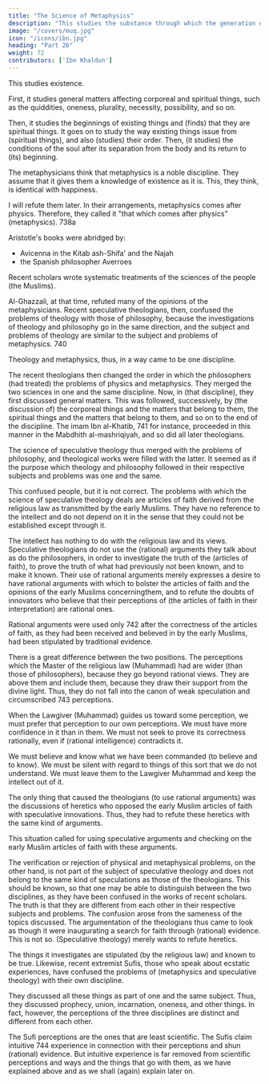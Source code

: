```yaml
---
title: "The Science of Metaphysics"
description: "This studies the substance through which the generation of gold and silver may be artificially accomplished, and comments on the operation leading to it"
image: "/covers/muq.jpg"
icon: "/icons/ibn.jpg"
heading: "Part 26"
weight: 72
contributors: ['Ibn Khaldun']
---
```



This studies existence. 

First, it studies general matters affecting corporeal and spiritual things, such as the quiddities, oneness, plurality, necessity, possibility, and so on. 

Then, it studies the beginnings of existing things and (finds) that they are spiritual things. It goes on to study the way existing things issue from (spiritual things), and also (studies) their order. Then, (it studies) the conditions of the soul after its separation from the body and its return to (its) beginning.

The metaphysicians think that metaphysics is a noble discipline. They assume that it gives them a knowledge of existence as it is. This, they think, is identical with happiness. 

I will refute them later. In their arrangements, metaphysics comes after physics. Therefore, they called it "that which comes after physics" (metaphysics). 738a

Aristotle's books were abridged by:
- Avicenna in the Kitab ash-Shifa' and the Najah
- the Spanish philosopher Averroes 

Recent scholars wrote systematic treatments of the sciences of the people (the Muslims). 

Al-Ghazzali, at that time, refuted many of the opinions of the metaphysicians. Recent speculative theologians, then, confused the problems of theology with those of philosophy, because the investigations of theology and philosophy go in the same direction, and the subject and problems of theology are similar to the subject and problems of metaphysics. 740

Theology and metaphysics, thus, in a way came to be one discipline. 

The recent theologians then changed the order in which the philosophers (had treated) the problems of physics and metaphysics. They merged the two sciences in one and the same discipline. Now, in (that discipline), they first discussed general matters. This was followed, successively, by (the discussion of) the corporeal things and the matters that belong to them, the spiritual things and the matters that belong to them, and so on to the end of the discipline. The imam Ibn al-Khatib, 741 for instance, proceeded in this manner in the Mabdhith al-mashriqiyah, and so did all later theologians. 

The science of speculative theology thus merged with the problems of philosophy, and theological works were filled with the latter. It seemed as if the purpose which theology and philosophy followed in their respective subjects and problems was one and the same. 

This confused people, but it is not correct. The problems with which the science of speculative theology deals are articles of faith derived from the religious law as transmitted by the early Muslims. They have no reference to the intellect and do not depend on it in the sense that they could not be established except through it.

The intellect has nothing to do with the religious law and its views. Speculative theologians do not use the (rational) arguments they talk about as do the philosophers, in order to investigate the truth of the (articles of faith), to prove the truth of what had previously not been known, and to make it known. Their use of rational arguments merely expresses a desire to have rational arguments with which to bolster the articles of faith and the opinions of the early Muslims concerningthem, and to refute the doubts of innovators who believe that their perceptions of (the articles of faith in their interpretation) are rational ones. 

Rational arguments were used only 742 after the correctness of the articles of faith, as they had been received and believed in by the early Muslims, had been stipulated by traditional evidence.

There is a great difference between the two positions. The perceptions which the Master of the religious law (Muhammad) had are wider (than those of philosophers), because they go beyond rational views. They are above them and
include them, because they draw their support from the divine light. Thus, they do
not fall into the canon of weak speculation and circumscribed 743 perceptions. 

When the Lawgiver (Muhammad) guides us toward some perception, we must prefer that perception to our own perceptions. We must have more confidence in it than in them. We must not seek to prove its correctness rationally, even if (rational
intelligence) contradicts it. 

We must believe and know what we have been commanded (to believe and to know). We must be silent with regard to things of
this sort that we do not understand. We must leave them to the Lawgiver Muhammad and keep the intellect out of it.

The only thing that caused the theologians (to use rational arguments) was the discussions of heretics who opposed the early Muslim articles of faith with speculative innovations. Thus, they had to refute these heretics with the same kind of
arguments. 

This situation called for using speculative arguments and checking on the early Muslim articles of faith with these arguments.

The verification or rejection of physical and metaphysical problems, on the other hand, is not part of the subject of speculative theology and does not belong to
the same kind of speculations as those of the theologians. This should be known, so that one may be able to distinguish between the two disciplines, as they have been
confused in the works of recent scholars. The truth is that they are different from each other in their respective subjects and problems. The confusion arose from the
sameness of the topics discussed. The argumentation of the theologians thus came to look as though it were inaugurating a search for faith through (rational) evidence.
This is not so. (Speculative theology) merely wants to refute heretics. 

The things it investigates are stipulated (by the religious law) and known to be true. Likewise, recent extremist Sufis, those who speak about ecstatic experiences, have confused the problems of (metaphysics and speculative theology) with their own discipline.

They discussed all these things as part of one and the same subject. Thus, they discussed prophecy, union, incarnation, oneness, and other things. In fact, however,
the perceptions of the three disciplines are distinct and different from each other.

The Sufi perceptions are the ones that are least scientific. The Sufis claim intuitive 744 experience in connection with their perceptions and shun (rational) evidence. But intuitive experience is far removed from scientific perceptions and ways and the
things that go with them, as we have explained above and as we shall (again) explain later on.
